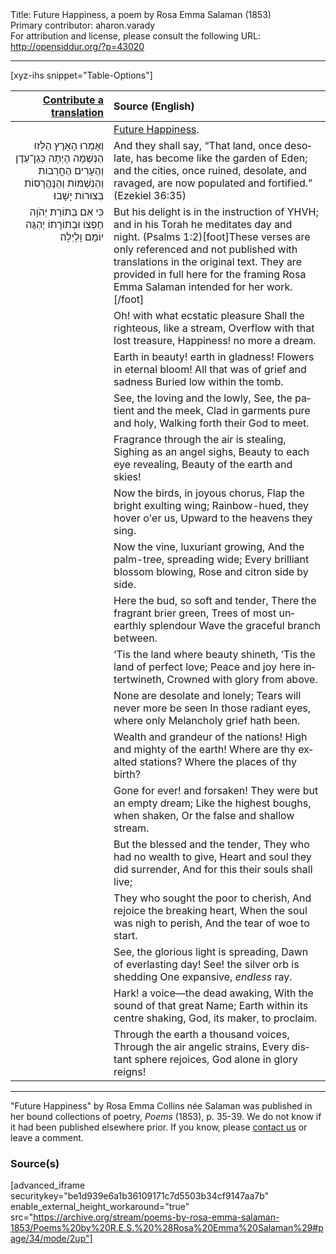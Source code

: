 <html>
<head></head>
<body>
Title: Future Happiness, a poem by Rosa Emma Salaman (1853)<br />
Primary contributor: aharon.varady<br />
For attribution and license, please consult the following URL: <a href="http://opensiddur.org/?p=43020">http://opensiddur.org/?p=43020</a>
<p />
<hr />

[xyz-ihs snippet="Table-Options"]<table style="margin-left: auto; margin-right: auto;" class="draggable">
<thead><tr><th id="x" style="text-align: right;"><a href="/contribute/upload/">Contribute a translation</a></th><th style="text-align: left;">Source (English)</th></tr></thead>
<tbody>
<tr><td style="vertical-align:top;">
<div class="liturgy" lang="he" style="text-align: right;">

</div></td>

<td style="vertical-align:top;">
<div class="english" lang="en" style="text-align: left;">
<u>Future Happiness</u>.
</div></td></tr>


<tr><td style="vertical-align:top;">
<div class="liturgy" lang="he" style="text-align: right;">
וְאָמְרוּ הָאָרֶץ הַלֵּזוּ הַנְּשַׁמָּה הָיְתָה כְּגַן־עֵדֶן 
וְהֶעָרִים הֶחֳרֵבוֹת וְהַנְשַׁמּוֹת וְהַנֶּהֱרָסוֹת בְּצוּרוֹת יָשָׁבוּ׃
</div></td>

<td style="vertical-align:top;">
<div class="english" lang="en" style="text-align: left;">
And they shall say, “That land, once desolate, has become like the garden of Eden; 
and the cities, once ruined, desolate, and ravaged, are now populated and fortified.” <span class="citation">(Ezekiel 36:35)</span>
</div></td></tr>


<tr><td style="vertical-align:top;">
<div class="liturgy" lang="he" style="text-align: right;">
כִּי אִם בְּתוֹרַת יְהֹוָה חֶפְצוֹ 
וּבְתוֹרָתוֹ יֶהְגֶּה יוֹמָם וָלָיְלָה׃
</div></td>

<td style="vertical-align:top;">
<div class="english" lang="en" style="text-align: left;">
But his delight is in the instruction of YHVH; 
and in his Torah he meditates day and night. <span class="citation">(Psalms 1:2)</span>[foot]These verses are only referenced and not published with translations in the original text. They are provided in full here for the framing Rosa Emma Salaman intended for her work.[/foot]
</div></td></tr>


<tr><td style="vertical-align:top;">
<div class="liturgy" lang="he" style="text-align: right;">

</div></td>

<td style="vertical-align:top;">
<div class="english" lang="en" style="text-align: left;">
Oh! with what ecstatic pleasure 
Shall the righteous, like a stream, 
Overflow with that lost treasure, 
Happiness! no more a dream. 
</div></td></tr>


<tr><td style="vertical-align:top;">
<div class="liturgy" lang="he" style="text-align: right;">

</div></td>

<td style="vertical-align:top;">
<div class="english" lang="en" style="text-align: left;">
Earth in beauty! earth in gladness! 
Flowers in eternal bloom! 
All that was of grief and sadness 
Buried low within the tomb. 
</div></td></tr>


<tr><td style="vertical-align:top;">
<div class="liturgy" lang="he" style="text-align: right;">

</div></td>

<td style="vertical-align:top;">
<div class="english" lang="en" style="text-align: left;">
See, the loving and the lowly, 
See, the patient and the meek, 
Clad in garments pure and holy, 
Walking forth their God to meet. 
</div></td></tr>


<tr><td style="vertical-align:top;">
<div class="liturgy" lang="he" style="text-align: right;">

</div></td>

<td style="vertical-align:top;">
<div class="english" lang="en" style="text-align: left;">
Fragrance through the air is stealing, 
Sighing as an angel sighs, 
Beauty to each eye revealing, 
Beauty of the earth and skies! 
</div></td></tr>


<tr><td style="vertical-align:top;">
<div class="liturgy" lang="he" style="text-align: right;">

</div></td>

<td style="vertical-align:top;">
<div class="english" lang="en" style="text-align: left;">
Now the birds, in joyous chorus, 
Flap the bright exulting wing; 
Rainbow-hued, they hover o'er us, 
Upward to the heavens they sing. 
</div></td></tr>


<tr><td style="vertical-align:top;">
<div class="liturgy" lang="he" style="text-align: right;">

</div></td>

<td style="vertical-align:top;">
<div class="english" lang="en" style="text-align: left;">
Now the vine, luxuriant growing, 
And the palm-tree, spreading wide; 
Every brilliant blossom blowing, 
Rose and citron side by side. 
</div></td></tr>


<tr><td style="vertical-align:top;">
<div class="liturgy" lang="he" style="text-align: right;">

</div></td>

<td style="vertical-align:top;">
<div class="english" lang="en" style="text-align: left;">
Here the bud, so soft and tender, 
There the fragrant brier green, 
Trees of most unearthly splendour 
Wave the graceful branch between. 
</div></td></tr>


<tr><td style="vertical-align:top;">
<div class="liturgy" lang="he" style="text-align: right;">

</div></td>

<td style="vertical-align:top;">
<div class="english" lang="en" style="text-align: left;">
‘Tis the land where beauty shineth, 
‘Tis the land of perfect love; 
Peace and joy here intertwineth, 
Crowned with glory from above. 
</div></td></tr>


<tr><td style="vertical-align:top;">
<div class="liturgy" lang="he" style="text-align: right;">

</div></td>

<td style="vertical-align:top;">
<div class="english" lang="en" style="text-align: left;">
None are desolate and lonely; 
Tears will never more be seen 
In those radiant eyes, where only 
Melancholy grief hath been. 
</div></td></tr>


<tr><td style="vertical-align:top;">
<div class="liturgy" lang="he" style="text-align: right;">

</div></td>

<td style="vertical-align:top;">
<div class="english" lang="en" style="text-align: left;">
Wealth and grandeur of the nations! 
High and mighty of the earth! 
Where are thy exalted stations? 
Where the places of thy birth? 
</div></td></tr>


<tr><td style="vertical-align:top;">
<div class="liturgy" lang="he" style="text-align: right;">

</div></td>

<td style="vertical-align:top;">
<div class="english" lang="en" style="text-align: left;">
Gone for ever! and forsaken! 
They were but an empty dream; 
Like the highest boughs, when shaken, 
Or the false and shallow stream. 
</div></td></tr>


<tr><td style="vertical-align:top;">
<div class="liturgy" lang="he" style="text-align: right;">

</div></td>

<td style="vertical-align:top;">
<div class="english" lang="en" style="text-align: left;">
But the blessed and the tender, 
They who had no wealth to give, 
Heart and soul they did surrender, 
And for this their souls shall live; 
</div></td></tr>


<tr><td style="vertical-align:top;">
<div class="liturgy" lang="he" style="text-align: right;">

</div></td>

<td style="vertical-align:top;">
<div class="english" lang="en" style="text-align: left;">
They who sought the poor to cherish, 
And rejoice the breaking heart, 
When the soul was nigh to perish, 
And the tear of woe to start. 
</div></td></tr>


<tr><td style="vertical-align:top;">
<div class="liturgy" lang="he" style="text-align: right;">

</div></td>

<td style="vertical-align:top;">
<div class="english" lang="en" style="text-align: left;">
See, the glorious light is spreading, 
Dawn of everlasting day! 
See! the silver orb is shedding 
One expansive, <em>endless</em> ray. 
</div></td></tr>


<tr><td style="vertical-align:top;">
<div class="liturgy" lang="he" style="text-align: right;">

</div></td>

<td style="vertical-align:top;">
<div class="english" lang="en" style="text-align: left;">
Hark! a voice—the dead awaking, 
With the sound of that great Name; 
Earth within its centre shaking, 
God, its maker, to proclaim. 
</div></td></tr>


<tr><td style="vertical-align:top;">
<div class="liturgy" lang="he" style="text-align: right;">

</div></td>

<td style="vertical-align:top;">
<div class="english" lang="en" style="text-align: left;">
Through the earth a thousand voices, 
Through the air angelic strains, 
Every distant sphere rejoices, 
God alone in glory reigns! 
</div></td></tr>
</tbody></table>

<hr />

"Future Happiness" by Rosa Emma Collins née Salaman was published in her bound collections of poetry, <em>Poems</em> (1853), p. 35-39. We do not know if it had been published elsewhere prior. If you know, please <a href="/contact/">contact us</a> or leave a comment.

<h3>Source(s)</h3>

[advanced_iframe securitykey="be1d939e6a1b36109171c7d5503b34cf9147aa7b" enable_external_height_workaround="true" src="https://archive.org/stream/poems-by-rosa-emma-salaman-1853/Poems%20by%20R.E.S.%20%28Rosa%20Emma%20Salaman%29#page/34/mode/2up"]

&nbsp;
</body>
</html>